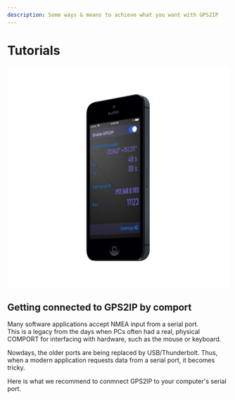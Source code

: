 ```yaml
---
description: Some ways & means to achieve what you want with GPS2IP
---
```


# Tutorials



![](.gitbook/assets/simulator-screen-shot-iphone-5s-2018-12-04-at-14.56.37_iphone_black_side2.png)

## Getting connected to GPS2IP by comport

Many software applications accept NMEA input from a serial port.  
This is a legacy from the days when PCs often had a real, physical COMPORT for interfacing with hardware, such as the mouse or keyboard.

Nowdays, the older ports are being replaced by USB/Thunderbolt. Thus, when a modern application requests data from a serial port, it becomes tricky.

Here is what we recommend to conmnect GPS2IP to your computer's serial port.





